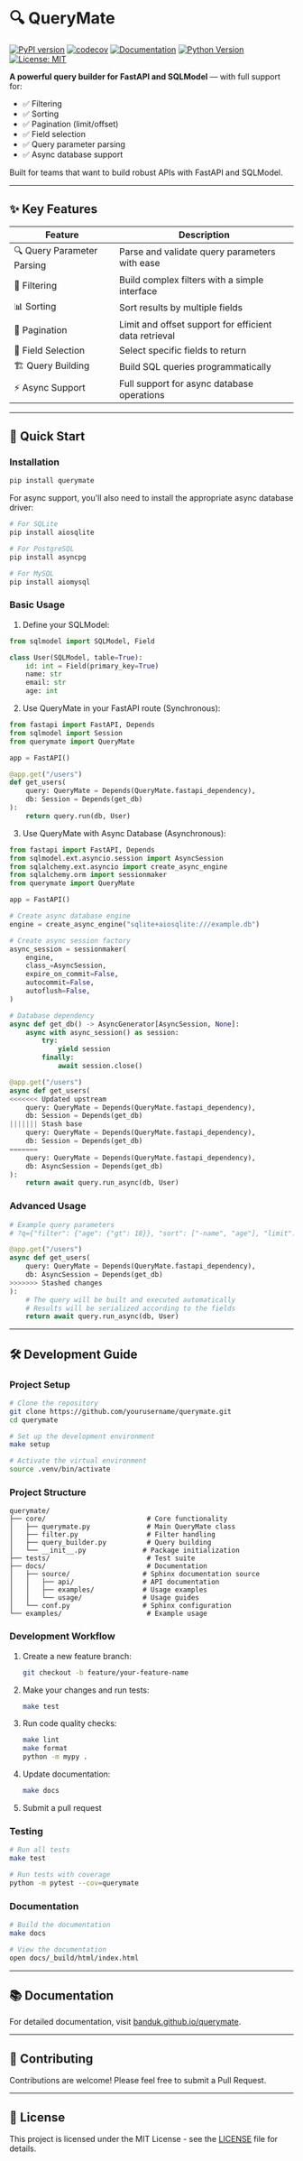 # 🔍 QueryMate

[![PyPI version](https://badge.fury.io/py/querymate.svg)](https://badge.fury.io/py/querymate)
[![codecov](https://codecov.io/gh/banduk/querymate/graph/badge.svg?token=CXN9YCLMMG)](https://codecov.io/gh/banduk/querymate)
[![Documentation](https://img.shields.io/badge/%F0%9F%93%98-documentation-blue?link=https%3A%2F%2Fbanduk.github.io%2Fquerymate%2F)](https://banduk.github.io/querymate/)
[![Python Version](https://img.shields.io/badge/python-3.11%2B-blue)](https://www.python.org/downloads/)
[![License: MIT](https://img.shields.io/badge/License-MIT-yellow.svg)](https://opensource.org/licenses/MIT)

**A powerful query builder for FastAPI and SQLModel** — with full support for:

- ✅ Filtering
- ✅ Sorting
- ✅ Pagination (limit/offset)
- ✅ Field selection
- ✅ Query parameter parsing
- ✅ Async database support

Built for teams that want to build robust APIs with FastAPI and SQLModel.

---

## ✨ Key Features

| Feature                       | Description                                                                 |
| ----------------------------- | --------------------------------------------------------------------------- |
| 🔍 Query Parameter Parsing     | Parse and validate query parameters with ease                               |
| 🎯 Filtering                  | Build complex filters with a simple interface                               |
| 📊 Sorting                    | Sort results by multiple fields                                            |
| 📄 Pagination                 | Limit and offset support for efficient data retrieval                      |
| 🎨 Field Selection            | Select specific fields to return                                           |
| 🏗️ Query Building             | Build SQL queries programmatically                                         |
| ⚡ Async Support              | Full support for async database operations                                 |

---

## 🚀 Quick Start

### Installation

```bash
pip install querymate
```

For async support, you'll also need to install the appropriate async database driver:

```bash
# For SQLite
pip install aiosqlite

# For PostgreSQL
pip install asyncpg

# For MySQL
pip install aiomysql
```

### Basic Usage

1. Define your SQLModel:

```python
from sqlmodel import SQLModel, Field

class User(SQLModel, table=True):
    id: int = Field(primary_key=True)
    name: str
    email: str
    age: int
```

2. Use QueryMate in your FastAPI route (Synchronous):

```python
from fastapi import FastAPI, Depends
from sqlmodel import Session
from querymate import QueryMate

app = FastAPI()

@app.get("/users")
def get_users(
    query: QueryMate = Depends(QueryMate.fastapi_dependency),
    db: Session = Depends(get_db)
):
    return query.run(db, User)
```

3. Use QueryMate with Async Database (Asynchronous):

```python
from fastapi import FastAPI, Depends
from sqlmodel.ext.asyncio.session import AsyncSession
from sqlalchemy.ext.asyncio import create_async_engine
from sqlalchemy.orm import sessionmaker
from querymate import QueryMate

app = FastAPI()

# Create async database engine
engine = create_async_engine("sqlite+aiosqlite:///example.db")

# Create async session factory
async_session = sessionmaker(
    engine,
    class_=AsyncSession,
    expire_on_commit=False,
    autocommit=False,
    autoflush=False,
)

# Database dependency
async def get_db() -> AsyncGenerator[AsyncSession, None]:
    async with async_session() as session:
        try:
            yield session
        finally:
            await session.close()

@app.get("/users")
async def get_users(
<<<<<<< Updated upstream
    query: QueryMate = Depends(QueryMate.fastapi_dependency),
    db: Session = Depends(get_db)
||||||| Stash base
    query: QueryMate = Depends(QueryMate.fastapi_dependency),
    db: Session = Depends(get_db)
=======
    query: QueryMate = Depends(QueryMate.fastapi_dependency),
    db: AsyncSession = Depends(get_db)
):
    return await query.run_async(db, User)
```

### Advanced Usage

```python
# Example query parameters
# ?q={"filter": {"age": {"gt": 18}}, "sort": ["-name", "age"], "limit": 10, "offset": 0, "select": ["id", "name"]}

@app.get("/users")
async def get_users(
    query: QueryMate = Depends(QueryMate.fastapi_dependency),
    db: AsyncSession = Depends(get_db)
>>>>>>> Stashed changes
):
    # The query will be built and executed automatically
    # Results will be serialized according to the fields
    return await query.run_async(db, User)
```

---

## 🛠️ Development Guide

### Project Setup

```bash
# Clone the repository
git clone https://github.com/yourusername/querymate.git
cd querymate

# Set up the development environment
make setup

# Activate the virtual environment
source .venv/bin/activate
```

### Project Structure

```
querymate/
├── core/                         # Core functionality
│   ├── querymate.py              # Main QueryMate class
│   ├── filter.py                 # Filter handling
│   ├── query_builder.py          # Query building
│   └── __init__.py              # Package initialization
├── tests/                        # Test suite
├── docs/                         # Documentation
│   ├── source/                  # Sphinx documentation source
│   │   ├── api/                 # API documentation
│   │   ├── examples/            # Usage examples
│   │   └── usage/               # Usage guides
│   └── conf.py                  # Sphinx configuration
└── examples/                     # Example usage
```

### Development Workflow

1. Create a new feature branch:
   ```bash
   git checkout -b feature/your-feature-name
   ```

2. Make your changes and run tests:
   ```bash
   make test
   ```

3. Run code quality checks:
   ```bash
   make lint
   make format
   python -m mypy .
   ```

4. Update documentation:
   ```bash
   make docs
   ```

5. Submit a pull request

### Testing

```bash
# Run all tests
make test

# Run tests with coverage
python -m pytest --cov=querymate
```

### Documentation

```bash
# Build the documentation
make docs

# View the documentation
open docs/_build/html/index.html
```

---

## 📚 Documentation

For detailed documentation, visit [banduk.github.io/querymate](https://banduk.github.io/querymate).

---

## 🤝 Contributing

Contributions are welcome! Please feel free to submit a Pull Request.

---

## 📄 License

This project is licensed under the MIT License - see the [LICENSE](LICENSE) file for details.
